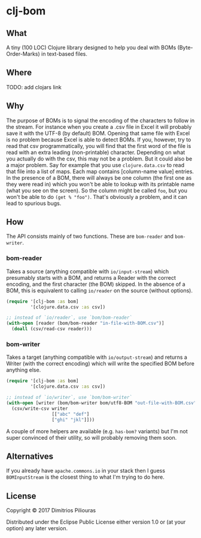 # clj-bom



## What

A tiny (100 LOC) Clojure library designed to help you deal with BOMs (Byte-Order-Marks) in text-based files.

## Where 

TODO: add clojars link

## Why 

The purpose of BOMs is to signal the encoding of the characters to follow in the stream. For instance when you create a .csv file in Excel it will probably save it with the UTF-8 (by default) BOM. Opening that same file with Excel is no problem because Excel is able to detect BOMs. If you, however, try to read that csv programmatically, you will find that the first word of the file is read with an extra leading (non-printable) character. Depending on what you actually do with the csv, this may not be a problem. But it could also be a major problem. Say for example that you use `clojure.data.csv` to read that file into a list of maps. Each map contains [column-name value] entries. In the presence of a BOM, there will always be one column (the first one as they were read in) which you won't be able to lookup with its printable name (what you see on the screen). So the column might be called `foo`, but you won't be able to do `(get % "foo")`. That's obviously a problem, and it can lead to spurious bugs.


## How

The API consists mainly of two functions. These are `bom-reader` and `bom-writer`.

### bom-reader

Takes a source (anything compatible with `io/input-stream`) which presumably starts with a BOM, and returns a Reader with the correct encoding, and the first character (the BOM) skipped. In the absence of a BOM, this is equivalent to calling `io/reader` on the source (without options).

```clj
(require '[clj-bom :as bom] 
         '[clojure.data.csv :as csv])

;; instead of `io/reader`, use `bom/bom-reader`
(with-open [reader (bom/bom-reader "in-file-with-BOM.csv")]
  (doall (csv/read-csv reader)))
```


### bom-writer
 
Takes a target (anything compatible with `io/output-stream`) and returns a Writer (with the correct encoding) which will write the specified BOM before anything else.

```clj
(require '[clj-bom :as bom]
         '[clojure.data.csv :as csv])

;; instead of `io/writer`, use `bom/bom-writer`
(with-open [writer (bom/bom-writer bom/utf8-BOM "out-file-with-BOM.csv")]
  (csv/write-csv writer
                 [["abc" "def"]
                 ["ghi" "jkl"]]))
```

A couple of more helpers are available (e.g. `has-bom?` variants) but I'm not super convinced of their utility, so will probably removing them soon.


## Alternatives 
If you already have `apache.commons.io` in your stack then I guess `BOMInputStream` is the closest thing to what I'm trying to do here. 

## License

Copyright © 2017 Dimitrios Piliouras

Distributed under the Eclipse Public License either version 1.0 or (at
your option) any later version.
